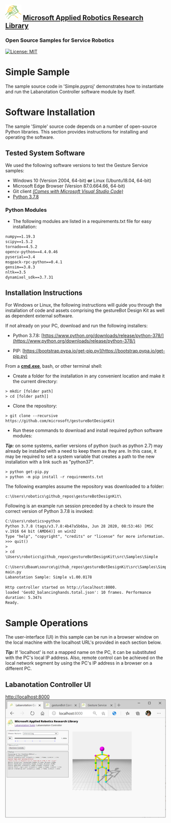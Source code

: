 ## ![logo](../../../img/MARR_logo.png) [Microsoft Applied Robotics Research Library](https://special-giggle-b26bab5f.pages.github.io/)
### Open Source Samples for Service Robotics
[![License: MIT](https://img.shields.io/badge/License-MIT-yellow.svg)](https://opensource.org/licenses/MIT)  

# Simple Sample
The sample source code in 'Simple.pyproj' demonstrates how to instantiate and run the Labanotation Controller software module by itself.

# Software Installation
The sample 'Simple' source code depends on a number of open-source Python libraries. This section provides instructions for installing and operating the software.

## Tested System Software
We used the following software versions to test the Gesture Service samples:
- Windows 10 (Version 2004, 64-bit) **or** Linux (Ubuntu18.04, 64-bit)
- Microsoft Edge Browser (Version 87.0.664.66, 64-bit)
- Git client [*(Comes with Microsoft Visual Studio Code)*](https://code.visualstudio.com/Download)
- [Python 3.7.8](https://www.python.org/downloads/release/python-378/)

### Python Modules
- The following modules are listed in a requirements.txt file for easy installation:
```
numpy==1.19.3
scipy==1.5.2
tornado==4.5.2
opencv-python==4.4.0.46
pyserial==3.4
msgpack-rpc-python==0.4.1
gensim==3.8.3
nltk==3.5
dynamixel_sdk==3.7.31
```
## Installation Instructions
For Windows or Linux, the following instructions will guide you through the installation of code and assets comprising the gestureBot Design Kit as well as dependent external software.

If not already on your PC, download and run the following installers:
- Python 3.7.8:
 [https://www.python.org/downloads/release/python-378/](https://www.python.org/downloads/release/python-378/)

- PIP:
[https://bootstrap.pypa.io/get-pip.py](https://bootstrap.pypa.io/get-pip.py)

From a [**cmd.exe**](C:\WINDOWS\system32\cmd.exe), bash, or other terminal shell:
- Create a folder for the installation in any convenient location and make it the current directory:
```
> mkdir [folder path]
> cd [folder path]]
```
- Clone the repository:
```
> git clone --recursive https://github.com/microsoft/gestureBotDesignKit
```
- Run these commands to download and install required python software modules:

***Tip:*** on some systems, earlier versions of python (such as python 2.7) may already be installed with a need to keep them as they are. In this case, it may be required to set a system variable that creates a path to the new installation with a link such as "python37".

```
> python get-pip.py
> python -m pip install -r requirements.txt
```
The following examples assume the repository was downloaded to a folder:
``` 
c:\Users\robotics\github_repos\gestureBotDesignKit\
```
Following is an example run session preceded by a check to insure the correct version of Python 3.7.8 is invoked:
```
C:\Users\robotics>python
Python 3.7.8 (tags/v3.7.8:4b47a5b6ba, Jun 28 2020, 08:53:46) [MSC v.1916 64 bit (AMD64)] on win32
Type "help", "copyright", "credits" or "license" for more information.
>>> quit()
>
> cd \Users\robotics\github_repos\gestureBotDesignKit\src\Samples\Simple

C:\Users\dbaum\source\github_repos\gestureBotDesignKit\src\Samples\Simple>python main.py
Labanotation Sample: Simple v1.00.0178

Http controller started on http://localhost:8000.
loaded 'Ges02_balancinghands.total.json': 10 frames. Performance duration: 5.347s
Ready.

```
# Sample Operations
The user-interface (UI) in this sample can be run in a browser window on the local machine with the localhost URL's provided in each section below.

***Tip:*** If 'localhost' is not a mapped name on the PC, it can be substituted with the PC's local IP address. Also, remote control can be achieved on the local network segment by using the PC's IP address in a browser on a different PC.

## Labanotation Controller UI
[http://localhost:8000](http://localhost:8000)
![Labanotation Controller UI](../../../img/gB_LabanotationController_UI.png)

